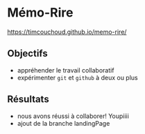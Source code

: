 # Mémo-Rire
https://timcouchoud.github.io/memo-rire/

## Objectifs
- appréhender le travail collaboratif
- expérimenter `git` et `github` à deux ou plus

## Résultats
- nous avons réussi à collaborer! Youpiiii
- ajout de la branche landingPage
